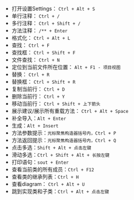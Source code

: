 + 打开设置Settings： `Ctrl + Alt + S`
+ 单行注释： `Ctrl + /`
+ 多行注释： `Ctrl + Shift + /`
+ 方法注释： `/** + Enter`
+ 格式化： `Ctrl + Alt + L`
+ 查找： `Ctrl + F`
+ 查找框： `Ctrl + Shift + F`
+ 文件查找： `Ctrl + N`
+ 定位到当前文件所在位置： `Alt + F1 - 项目视图`
+ 替换： `Ctrl + R`
+ 替换框： `Ctrl + Shift + R`
+ 复制当前行： `Ctrl + D`
+ 删除当前行： `Ctrl + Y`
+ 移动当前行： `Ctrl + Shift + 上下箭头`
+ 展示建议/展示所有重载方法： `Ctrl + Alt + Space`
+ 补全导入：`Alt + Enter`
+ 生成：`Alt + Insert`
+ 方法参数提示：`光标聚焦构造器括号内，Ctrl + P`
+ 方法返回提示：`光标聚焦构造器括号内，Ctrl + Q`
+ 点击多选：`Shift + Alt + 点击左键`
+ 滑动多选：`Ctrl + Shift + Alt + 长按左键`
+ 打印语句：`sout + Enter`
+ 查看当前类的所有成员：`Ctrl + F12`
+ 查看类的继承列表：`Ctrl + H`
+ 查看diagram： `Ctrl + Alt + U`
+ 跳到实现类和子类：`Ctrl + Alt + 点击左键`

